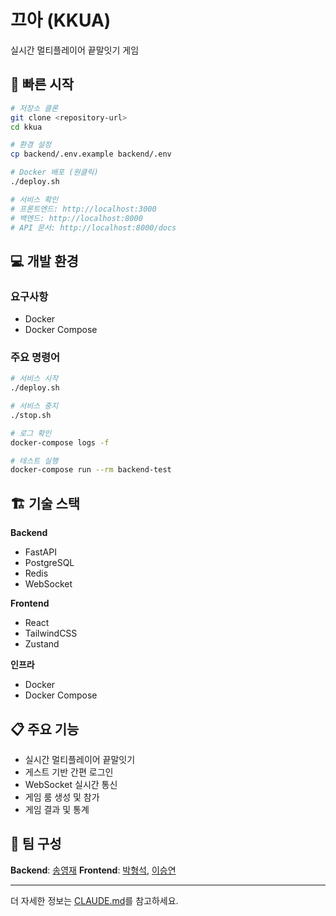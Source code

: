 # 끄아 (KKUA)

실시간 멀티플레이어 끝말잇기 게임

## 🚀 빠른 시작

```bash
# 저장소 클론
git clone <repository-url>
cd kkua

# 환경 설정
cp backend/.env.example backend/.env

# Docker 배포 (원클릭)
./deploy.sh

# 서비스 확인
# 프론트엔드: http://localhost:3000
# 백엔드: http://localhost:8000
# API 문서: http://localhost:8000/docs
```

## 💻 개발 환경

### 요구사항
- Docker
- Docker Compose

### 주요 명령어
```bash
# 서비스 시작
./deploy.sh

# 서비스 중지  
./stop.sh

# 로그 확인
docker-compose logs -f

# 테스트 실행
docker-compose run --rm backend-test
```

## 🏗 기술 스택

**Backend**
- FastAPI
- PostgreSQL
- Redis
- WebSocket

**Frontend**
- React
- TailwindCSS
- Zustand

**인프라**
- Docker
- Docker Compose

## 📋 주요 기능

- 실시간 멀티플레이어 끝말잇기
- 게스트 기반 간편 로그인
- WebSocket 실시간 통신
- 게임 룸 생성 및 참가
- 게임 결과 및 통계

## 👥 팀 구성

**Backend**: [송영재](https://github.com/djgnfj-svg)
**Frontend**: [박형석](https://github.com/b-hyoung), [이승연](https://github.com/SeungYeon04)

---

더 자세한 정보는 [CLAUDE.md](./CLAUDE.md)를 참고하세요.